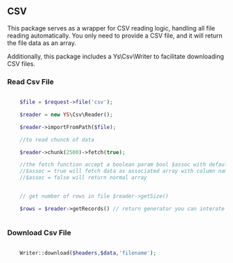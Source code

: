 ## CSV

<p>
This package serves as a wrapper for CSV reading logic, handling all file reading automatically. You only need to provide a CSV file, and it will return the file data as an array.

Additionally, this package includes a Ys\Csv\Writer to facilitate downloading CSV files.
</p>

### Read Csv File

```php

    $file = $request->file('csv');

    $reader = new YS\Csv\Reader();

    $reader->importFromPath($file);

    //to read chunck of data

    $reader->chunk(2500)->fetch(true); 

    //the fetch function accept a boolean param bool $assoc with default value false, 
    //$assoc = true will fetch data as associated array with column name as key.
    //$assoc = false will return normal array


    // get number of rows in file $reader->getSize() 

    $rows = $reader->getRecords() // return generator you can interate over rows to access data



```


### Download Csv File  

```php

    Writer::download($headers,$data,'filename');

```